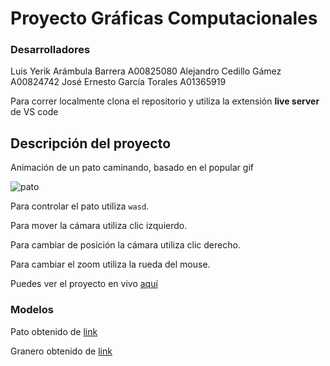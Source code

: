 # Proyecto Gráficas Computacionales

### Desarrolladores ###

Luis Yerik Arámbula Barrera A00825080
Alejandro Cedillo Gámez A00824742
José Ernesto García Torales A01365919

Para correr localmente clona el repositorio y utiliza la extensión __live server__ de VS code


## Descripción del proyecto

Animación de un pato caminando, basado en el popular gif

![pato](https://c.tenor.com/A-dUfi3bkMoAAAAi/pato-juan.gif)

Para controlar el pato utiliza 
`wasd`. 

Para mover la cámara utiliza clic izquierdo. 

Para cambiar de posición la cámara utiliza clic derecho.  

Para cambiar el zoom utiliza la rueda del mouse. 

Puedes ver el proyecto en vivo [aquí](https://luyer74.github.io/Proyecto_Graficas/)



### Modelos ###
Pato obtenido de [link](https://sketchfab.com/3d-models/duck-b78442de2bc542ef9393608c40664aa1)

Granero obtenido de [link](https://sketchfab.com/3d-models/farm-barn-b930b48e99934f698c52b92f4ec1e51a)
